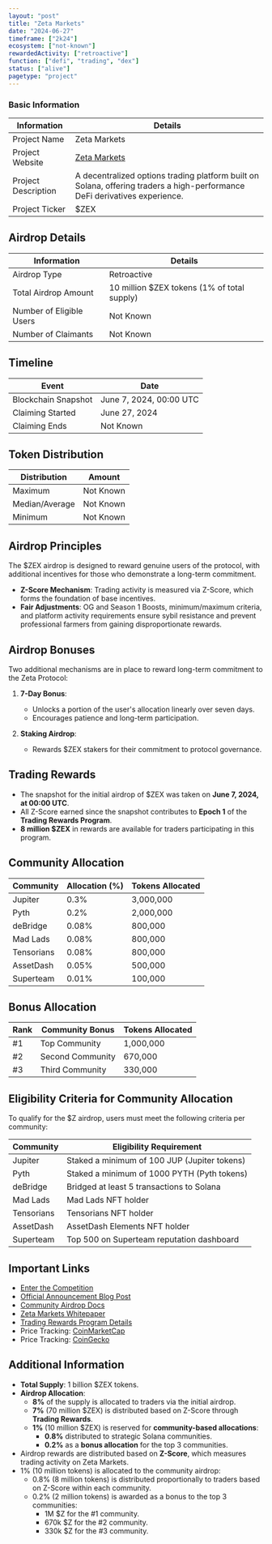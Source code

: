 ```yaml
---
layout: "post"
title: "Zeta Markets"
date: "2024-06-27"
timeframe: ["2k24"]
ecosystem: ["not-known"]
rewardedActivity: ["retroactive"]
function: ["defi", "trading", "dex"]
status: ["alive"]
pagetype: "project"
---
```


### Basic Information

| Information         | Details                                                                                                                    |
| ------------------- | -------------------------------------------------------------------------------------------------------------------------- |
| Project Name        | Zeta Markets                                                                                                               |
| Project Website     | [Zeta Markets](https://dex.zeta.markets)                                                                                   |
| Project Description | A decentralized options trading platform built on Solana, offering traders a high-performance DeFi derivatives experience. |
| Project Ticker      | $ZEX                                                                                                                       |

## Airdrop Details

| Information              | Details                                     |
| ------------------------ | ------------------------------------------- |
| Airdrop Type             | Retroactive                                 |
| Total Airdrop Amount     | 10 million $ZEX tokens (1% of total supply) |
| Number of Eligible Users | Not Known                                   |
| Number of Claimants      | Not Known                                   |

## Timeline

| Event               | Date                    |
| ------------------- | ----------------------- |
| Blockchain Snapshot | June 7, 2024, 00:00 UTC |
| Claiming Started    | June 27, 2024           |
| Claiming Ends       | Not Known               |

## Token Distribution

| Distribution   | Amount    |
| -------------- | --------- |
| Maximum        | Not Known |
| Median/Average | Not Known |
| Minimum        | Not Known |

## Airdrop Principles

The $ZEX airdrop is designed to reward genuine users of the protocol, with additional incentives for those who demonstrate a long-term commitment.

- **Z-Score Mechanism**: Trading activity is measured via Z-Score, which forms the foundation of base incentives.
- **Fair Adjustments**: OG and Season 1 Boosts, minimum/maximum criteria, and platform activity requirements ensure sybil resistance and prevent professional farmers from gaining disproportionate rewards.

## Airdrop Bonuses

Two additional mechanisms are in place to reward long-term commitment to the Zeta Protocol:

1. **7-Day Bonus**:

   - Unlocks a portion of the user's allocation linearly over seven days.
   - Encourages patience and long-term participation.

2. **Staking Airdrop**:
   - Rewards $ZEX stakers for their commitment to protocol governance.

## Trading Rewards

- The snapshot for the initial airdrop of $ZEX was taken on **June 7, 2024, at 00:00 UTC**.
- All Z-Score earned since the snapshot contributes to **Epoch 1** of the **Trading Rewards Program**.
- **8 million $ZEX** in rewards are available for traders participating in this program.

## Community Allocation

| Community  | Allocation (%) | Tokens Allocated |
| ---------- | -------------- | ---------------- |
| Jupiter    | 0.3%           | 3,000,000        |
| Pyth       | 0.2%           | 2,000,000        |
| deBridge   | 0.08%          | 800,000          |
| Mad Lads   | 0.08%          | 800,000          |
| Tensorians | 0.08%          | 800,000          |
| AssetDash  | 0.05%          | 500,000          |
| Superteam  | 0.01%          | 100,000          |

## Bonus Allocation

| Rank | Community Bonus  | Tokens Allocated |
| ---- | ---------------- | ---------------- |
| #1   | Top Community    | 1,000,000        |
| #2   | Second Community | 670,000          |
| #3   | Third Community  | 330,000          |

## Eligibility Criteria for Community Allocation

To qualify for the $Z airdrop, users must meet the following criteria per community:

| Community  | Eligibility Requirement                      |
| ---------- | -------------------------------------------- |
| Jupiter    | Staked a minimum of 100 JUP (Jupiter tokens) |
| Pyth       | Staked a minimum of 1000 PYTH (Pyth tokens)  |
| deBridge   | Bridged at least 5 transactions to Solana    |
| Mad Lads   | Mad Lads NFT holder                          |
| Tensorians | Tensorians NFT holder                        |
| AssetDash  | AssetDash Elements NFT holder                |
| Superteam  | Top 500 on Superteam reputation dashboard    |

## Important Links

- [Enter the Competition](https://dex.zeta.markets/competition)
- [Official Announcement Blog Post](https://blog.zeta.markets/blog/introducing-the-z-community-airdrop)
- [Community Airdrop Docs](https://web.archive.org/web/20240508151445/https://docs.zeta.markets/z-score/community-airdrop)
- [Zeta Markets Whitepaper](https://docs.zeta.markets/z-score/community-airdrop)
- [Trading Rewards Program Details](https://docs.zeta.markets/rewards-programs/usdzex/usdzex-airdrop/zex-principles)
- Price Tracking: [CoinMarketCap](https://coinmarketcap.com/currencies/zeta)
- Price Tracking: [CoinGecko](https://www.coingecko.com/en/coins/zeta)

## Additional Information

- **Total Supply**: 1 billion $ZEX tokens.
- **Airdrop Allocation**:
  - **8%** of the supply is allocated to traders via the initial airdrop.
  - **7%** (70 million $ZEX) is distributed based on Z-Score through **Trading Rewards**.
  - **1%** (10 million $ZEX) is reserved for **community-based allocations**:
    - **0.8%** distributed to strategic Solana communities.
    - **0.2%** as a **bonus allocation** for the top 3 communities.
- Airdrop rewards are distributed based on **Z-Score**, which measures trading activity on Zeta Markets.
- 1% (10 million tokens) is allocated to the community airdrop:
  - 0.8% (8 million tokens) is distributed proportionally to traders based on Z-Score within each community.
  - 0.2% (2 million tokens) is awarded as a bonus to the top 3 communities:
    - 1M $Z for the #1 community.
    - 670k $Z for the #2 community.
    - 330k $Z for the #3 community.